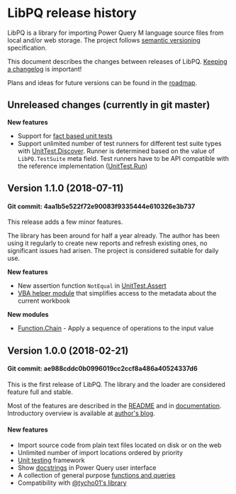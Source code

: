 # LibPQ release history

LibPQ is a library for importing Power Query M language source files from local
and/or web storage. The project follows [semantic versioning](https://semver.org/)
specification.

This document describes the changes between releases of LibPQ. [Keeping a
changelog](http://keepachangelog.com) is important!

Plans and ideas for future versions can be found in the [roadmap](ROADMAP.md).

## Unreleased changes (currently in git master)

**New features**

- Support for [fact based unit tests](Docs/UnitTesting_with_Facts.md)
- Support unlimited number of test runners for different test suite types with
  [UnitTest.Discover](Modules/UnitTest.Discover.pq). Runner is determined
  based on the value of `LibPQ.TestSuite` meta field. Test runners have to be
  API compatible with the reference implementation
  ([UnitTest.Run](Modules/UnitTest.Run.pq))


## Version 1.1.0 (2018-07-11)

#### Git commit: 4aa1b5e522f72e90083f9335444e610326e3b737

This release adds a few minor features.

The library has been around for half a year already. The author has been using
it regularly to create new reports and refresh existing ones, no significant
issues had arisen. The project is considered suitable for daily use.

**New features**

- New assertion function `NotEqual` in
  [UnitTest.Assert](Modules/UnitTest.Assert.pq)
- [VBA helper module](VBA/LibPQ_ThisWorkbook.bas) that simplifies access to the
  metadata about the current workbook

**New modules**

- [Function.Chain](Modules/Function.Chain.pq) -
  Apply a sequence of operations to the input value



## Version 1.0.0 (2018-02-21)

#### Git commit: ae988cddc0b0996019cc2ccf8a486a40524337d6

This is the first release of LibPQ. The library and the loader are considered
feature full and stable.

Most of the features are described in the [README](README.md) and in
[documentation][docs]. Introductory overview is available at [author's
blog][intro].


#### New features
- Import source code from plain text files located on disk or on the web
- Unlimited number of import locations ordered by priority
- [Unit testing][unittesting] framework
- Show [docstrings] in Power Query user interface
- A collection of general purpose [functions and queries][modules]
- Compatibility with [@tycho01's library][tycho01]

[docs]: Docs/README.md
[docstrings]: Docs/Docstrings.md
[intro]: https://potyarkin.ml/posts/2018/expanding-power-query-standard-library-introducing-libpq/
[modules]: Docs/Modules.md
[tycho01]: https://github.com/tycho01/pquery
[unittesting]: Docs/UnitTesting.md
